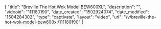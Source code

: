 {
    "title": "Breville The Hot Wok Model BEW600XL",
    "description": "",
    "videoid": "111180190",
    "date_created": "1502924074",
    "date_modified": "1504284302",
    "type": "captivate",
    "layout": "video",
    "url": "\/v\/breville-the-hot-wok-model-bew600xl\/111180190"
}